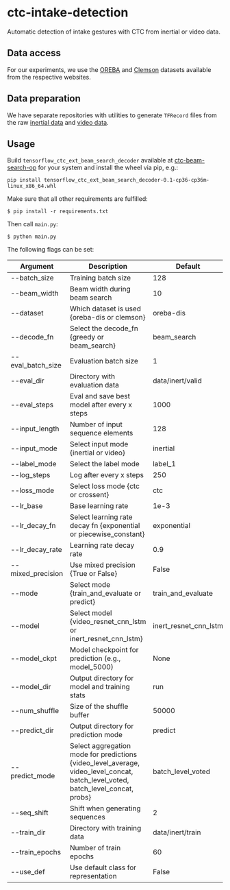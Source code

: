 # ctc-intake-detection

Automatic detection of intake gestures with CTC from inertial or video data.

## Data access

For our experiments, we use the [OREBA](http://www.newcastle.edu.au/oreba) and [Clemson](http://cecas.clemson.edu/~ahoover/cafeteria/) datasets available from the respective websites.

## Data preparation

We have separate repositories with utilities to generate `TFRecord` files from the raw [inertial data](https://github.com/prouast/inertial-sensor-processing) and [video data](https://github.com/prouast/video-sensor-processing).

## Usage

Build `tensorflow_ctc_ext_beam_search_decoder` available at [ctc-beam-search-op](https://github.com/prouast/ctc-beam-search-op) for your system and install the wheel via pip, e.g.:

```
pip install tensorflow_ctc_ext_beam_search_decoder-0.1-cp36-cp36m-linux_x86_64.whl
```

Make sure that all other requirements are fulfilled:

```
$ pip install -r requirements.txt
```

Then call `main.py`:

```
$ python main.py
```

The following flags can be set:

| Argument | Description | Default |
| --- | --- | --- |
| --batch_size | Training batch size | 128 |
| --beam_width | Beam width during beam search | 10 |
| --dataset | Which dataset is used {oreba-dis or clemson} | oreba-dis |
| --decode_fn | Select the decode_fn {greedy or beam_search} | beam_search |
| --eval_batch_size | Evaluation batch size | 1 |
| --eval_dir | Directory with evaluation data | data/inert/valid |
| --eval_steps | Eval and save best model after every x steps | 1000 |
| --input_length | Number of input sequence elements | 128 |
| --input_mode | Select input mode {inertial or video} | inertial |
| --label_mode | Select the label mode | label_1 |
| --log_steps | Log after every x steps | 250 |
| --loss_mode | Select loss mode {ctc or crossent} | ctc |
| --lr_base | Base learning rate | 1e-3 |
| --lr_decay_fn | Select learning rate decay fn {exponential or piecewise_constant} | exponential |
| --lr_decay_rate | Learning rate decay rate | 0.9 |
| --mixed_precision | Use mixed precision {True or False} | False |
| --mode | Select mode {train_and_evaluate or predict} | train_and_evaluate |
| --model | Select model {video_resnet_cnn_lstm or inert_resnet_cnn_lstm} | inert_resnet_cnn_lstm |
| --model_ckpt | Model checkpoint for prediction (e.g., model_5000) | None |
| --model_dir | Output directory for model and training stats | run |
| --num_shuffle | Size of the shuffle buffer | 50000 |
| --predict_dir | Output directory for prediction mode | predict |
| --predict_mode | Select aggregation mode for predictions {video_level_average, video_level_concat, batch_level_voted, batch_level_concat, probs} | batch_level_voted |
| --seq_shift | Shift when generating sequences | 2 |
| --train_dir | Directory with training data | data/inert/train |
| --train_epochs | Number of train epochs | 60 |
| --use_def | Use default class for representation | False |

